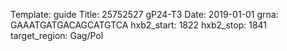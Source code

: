Template: guide
Title: 25752527 gP24-T3
Date: 2019-01-01
grna: GAAATGATGACAGCATGTCA
hxb2_start: 1822
hxb2_stop: 1841
target_region: Gag/Pol
